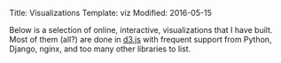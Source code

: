 Title: Visualizations
Template: viz
Modified: 2016-05-15

Below is a selection of online, interactive, visualizations that I have built.
Most of them (all?) are done in [d3.js](https://d3js.org/) with frequent support from Python, Django, nginx, and too many other libraries to list.
